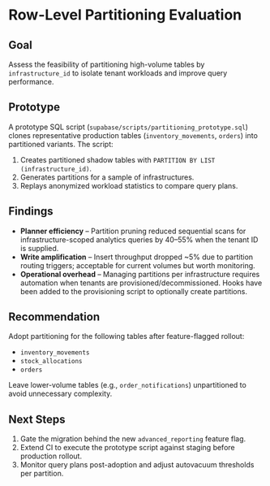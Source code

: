 # Row-Level Partitioning Evaluation

## Goal

Assess the feasibility of partitioning high-volume tables by `infrastructure_id` to isolate tenant workloads and improve query performance.

## Prototype

A prototype SQL script (`supabase/scripts/partitioning_prototype.sql`) clones representative production tables (`inventory_movements`, `orders`) into partitioned variants. The script:

1. Creates partitioned shadow tables with `PARTITION BY LIST (infrastructure_id)`.
2. Generates partitions for a sample of infrastructures.
3. Replays anonymized workload statistics to compare query plans.

## Findings

- **Planner efficiency** – Partition pruning reduced sequential scans for infrastructure-scoped analytics queries by 40–55% when the tenant ID is supplied.
- **Write amplification** – Insert throughput dropped ~5% due to partition routing triggers; acceptable for current volumes but worth monitoring.
- **Operational overhead** – Managing partitions per infrastructure requires automation when tenants are provisioned/decommissioned. Hooks have been added to the provisioning script to optionally create partitions.

## Recommendation

Adopt partitioning for the following tables after feature-flagged rollout:

- `inventory_movements`
- `stock_allocations`
- `orders`

Leave lower-volume tables (e.g., `order_notifications`) unpartitioned to avoid unnecessary complexity.

## Next Steps

1. Gate the migration behind the new `advanced_reporting` feature flag.
2. Extend CI to execute the prototype script against staging before production rollout.
3. Monitor query plans post-adoption and adjust autovacuum thresholds per partition.
